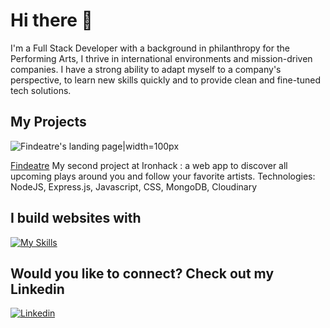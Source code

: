 # Hi there 👋

I'm a Full Stack Developer with a background in philanthropy for the Performing Arts, I thrive in international environments and mission-driven companies. I have a strong ability to adapt myself to a company's perspective, to learn new skills quickly and to provide clean and fine-tuned tech solutions.

## My Projects
![Findeatre's landing page|width=100px](https://res.cloudinary.com/dkadjaj7k/image/upload/v1688130499/Findeatre_capture_pbmjtf.png)

[Findeatre](https://findeatre.adaptable.app/)
My second project at Ironhack : a web app to discover all upcoming plays around you and follow your favorite artists.
Technologies: NodeJS, Express.js, Javascript, CSS, MongoDB, Cloudinary


## I build websites with

[![My Skills](https://skillicons.dev/icons?i=js,html,css,react,nodejs,express,mongodb,netlify)](https://skillicons.dev)

## Would you like to connect? Check out my Linkedin

[![Linkedin](https://skillicons.dev/icons?i=linkedin)](https://skillicons.dev)
